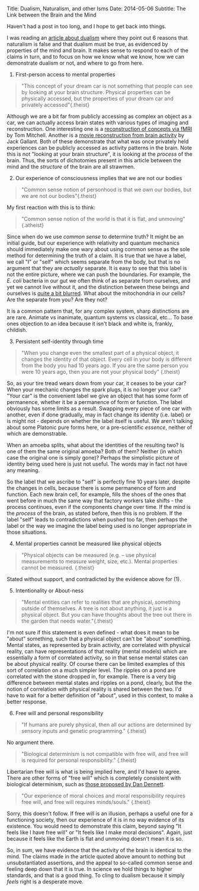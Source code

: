 Title: Dualism, Naturalism, and other Isms
Date: 2014-05-06
Subtitle: The Link between the Brain and the Mind

Haven't had a post in too long, and I hope to get back into things.

I was reading an [article about dualism] where they point out 6 reasons that naturalism is false and that dualism must be true, as evidenced by properties of the mind and brain.  It makes sense to respond to each of the claims in turn, and to focus on how we know what we know, how we can demonstrate dualism or not, and where to go from here.


1) First-person access to mental properties

> "This concept of your dream car is not something that people can see by looking at your brain structure. 
Physical properties can be physically accessed, but the properties of your dream car and privately accessed"{.theist}

Although we are a bit far from publicly accessing as complex an object as a car, we can actually access brain states with various types of imaging and reconstruction.  One interesting one is a [reconstruction of concepts via fMRI] by Tom Mitchell.  Another is a [movie reconstruction from brain activity] by Jack Gallant.  Both of these demonstrate that what was once privately held experiences can be publicly accessed as activity patterns in the brain.  Note this is not "looking at your brain structure", it is looking at the *process* of the brain.  Thus, the sorts of dichotomies present in this article between the mind and the *structure* of the brain are all strawmen.  


2) Our experience of consciousness implies that we are not our bodies

> "Common sense notion of personhood is that we own our bodies, but we are not our bodies"{.theist}

My first reaction with this is to think:

> "Common sense notion of the world is that it is flat, and unmoving"{.atheist}

Since when do we use *common sense* to determine truth?  It might be an initial guide, but our experience with relativity and quantum mechanics should immediately make one wary about using common sense as the sole method for determining the truth of a claim.  It is true that we have a label, we call "I" or "self" which seems separate from the body, but that is no argument that they are *actually* separate.  It is easy to see that this label is not the entire picture, where we can push the boundaries.  For example, the *E. coli* bacteria in our gut we often think of as separate from ourselves, and yet we cannot live without it, and the distinction between these beings and ourselves is [quite a bit blurred].  What about the mitochondria in our cells?  Are the separate from you?  Are they not?  

It is a common pattern that, for any complex system, sharp distinctions are are rare.  Animate vs inanimate, quantum systems vs classical, etc...  To base ones objection to an idea because it isn't black and white is, frankly, childish.

3) Persistent self-identity through time

> "When you change even the smallest part of a physical object, it changes the identity of that object.  Every cell in your body is different from the body you had 10 years ago. If you are the same person you were 10 years ago, then you are not your physical body" {.theist}

So, as your tire tread wears down from your car, it ceases to be your car?  When your mechanic changes the spark plugs, it is no longer your car?  "Your car" is the convenient label we give an object that has some form of permanence, whether it be a permanence of form or function.  The label obviously has some limits as a result.  Swapping every piece of one car with another, even if done gradually, may in fact change its identity (i.e. label) or is might not - depends on whether the label itself is useful.  We aren't talking about some Platonic pure forms here, or a pre-scientific *essence*, neither of which are demonstrable. 

When an amoeba splits, what about the identities of the resulting two?  Is one of them the same original amoeba?  Both of them?  Neither (in which case the original one is simply gone)?  Perhaps the simplistic picture of identity being used here is just not useful.  The words may in fact not have any meaning.

So the label that we ascribe to "self" is perfectly fine 10 years later, despite the changes in cells, because there is some permanence of form and function.  Each new brain cell, for example, fills the shoes of the ones that went before in much the same way that factory workers take shifts - the process continues, even if the components change over time.  If the mind is the *process* of the brain, as stated before, then this is no problem. If the label "self" leads to contradictions when pushed too far, then perhaps the label or the way we imagine the label being used is no longer appropriate in those situations.

4) Mental properties cannot be measured like physical objects

> "Physical objects can be measured (e.g. – use physical measurements to measure weight, size, etc.).
Mental properties cannot be measured. {.theist}

Stated without support, and contradicted by the evidence above for (1).

5) Intentionality or About-ness

> "Mental entities can refer to realities that are physical, something outside of themselves. A tree is not about anything, it just is a physical object. But you can have thoughts about the tree out there in the garden that needs water."{.theist}

I'm not sure if this statement is even defined - what does it mean to be "about" something, such that a physical object can't be "about" something.  Mental states, as represented by brain activity, are correlated with physical reality, can have representations of that reality (mental models) which are essentially a form of correlated activity, so in that sense mental states can be about physical reality.  Of course there can be limited examples of this sort of correlation on a much simpler level.  The ripples on a pond are correlated with the stone dropped in, for example.  There is a very big difference between mental states and ripples on a pond, clearly, but the the notion of correlation with physical reality is shared between the two.  I'd have to wait for a better definition of "about", used in this context, to make a better response.


6) Free will and personal responsibility

> "If humans are purely physical, then all our actions are determined by sensory inputs and genetic programming." {.theist}

No argument there.

> "Biological determinism is not compatible with free will, and free will is required for personal responsibility." {.theist}

Libertarian free will is what is being implied here, and I'd have to agree.  There are other forms of "free will" which is completely consistent with biological determinism, such as [those proposed by Dan Dennett].  

> "Our experience of moral choices and moral responsibility requires free will, and free will requires minds/souls." {.theist}

Sorry, this doesn't follow.  If free will is an illusion, perhaps a useful one for a functioning society, then our experience of it is in no way evidence of its existence.  You would need to demonstrate this claim, beyond saying "It feels like I have free will" or "It feels like I make moral decisions".  Again, just because it feels like the Earth is flat and unmoving doesn't mean it is so.

So, in sum, we have evidence that the activity of the brain is identical to the mind.  The claims made in the article quoted above amount to nothing but unsubstantiated assertions, and the appeal to so-called common sense and feeling deep down that it is true. In science we hold things to higher standards, and that is a good thing.  To cling to dualism because it simply *feels* right is a desperate move.





[article about dualism]:http://siftingreality.com/2014/04/24/if-the-mind-and-brain-are-not-identical-naturalism-is-false/
[reconstruction of concepts via fMRI]: https://www.youtube.com/watch?v=QbTf2nE3Lbw
[movie reconstruction from brain activity]: https://www.youtube.com/watch?v=nsjDnYxJ0bo
[quite a bit blurred]: http://www.scientificamerican.com/article/the-neuroscience-of-gut/
[those proposed by Dan Dennett]: http://bigthink.com/videos/daniel-dennett-explains-consciousness-and-free-will
